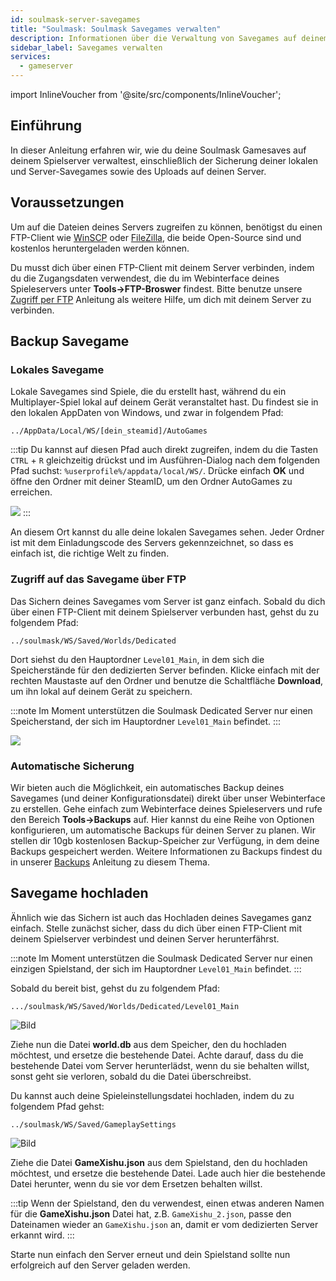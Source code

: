 ```yaml
---
id: soulmask-server-savegames
title: "Soulmask: Soulmask Savegames verwalten"
description: Informationen über die Verwaltung von Savegames auf deinem Soulmask-Server von ZAP-Hosting - ZAP-Hosting.com Dokumentation
sidebar_label: Savegames verwalten
services:
  - gameserver
---
```


import InlineVoucher from '@site/src/components/InlineVoucher';

## Einführung

In dieser Anleitung erfahren wir, wie du deine Soulmask Gamesaves auf deinem Spielserver verwaltest, einschließlich der Sicherung deiner lokalen und Server-Savegames sowie des Uploads auf deinen Server.

<InlineVoucher />

## Voraussetzungen

Um auf die Dateien deines Servers zugreifen zu können, benötigst du einen FTP-Client wie [WinSCP](https://winscp.net/eng/index.php) oder [FileZilla](https://filezilla-project.org/), die beide Open-Source sind und kostenlos heruntergeladen werden können.

Du musst dich über einen FTP-Client mit deinem Server verbinden, indem du die Zugangsdaten verwendest, die du im Webinterface deines Spieleservers unter **Tools->FTP-Broswer** findest. Bitte benutze unsere [Zugriff per FTP](gameserver-ftpaccess.md) Anleitung als weitere Hilfe, um dich mit deinem Server zu verbinden.


## Backup Savegame

### Lokales Savegame

Lokale Savegames sind Spiele, die du erstellt hast, während du ein Multiplayer-Spiel lokal auf deinem Gerät veranstaltet hast. Du findest sie in den lokalen AppDaten von Windows, und zwar in folgendem Pfad:
```
../AppData/Local/WS/[dein_steamid]/AutoGames
```

:::tip
Du kannst auf diesen Pfad auch direkt zugreifen, indem du die Tasten `CTRL` + `R` gleichzeitig drückst und im Ausführen-Dialog nach dem folgenden Pfad suchst: `%userprofile%/appdata/local/WS/`. Drücke einfach **OK** und öffne den Ordner mit deiner SteamID, um den Ordner AutoGames zu erreichen.

![](https://screensaver01.zap-hosting.com/index.php/s/FT4J9Jdi8d8LDxq/preview)
:::

An diesem Ort kannst du alle deine lokalen Savegames sehen. Jeder Ordner ist mit dem Einladungscode des Servers gekennzeichnet, so dass es einfach ist, die richtige Welt zu finden.

### Zugriff auf das Savegame über FTP

Das Sichern deines Savegames vom Server ist ganz einfach. Sobald du dich über einen FTP-Client mit deinem Spielserver verbunden hast, gehst du zu folgendem Pfad:
```
../soulmask/WS/Saved/Worlds/Dedicated
```

Dort siehst du den Hauptordner `Level01_Main`, in dem sich die Speicherstände für den dedizierten Server befinden. Klicke einfach mit der rechten Maustaste auf den Ordner und benutze die Schaltfläche **Download**, um ihn lokal auf deinem Gerät zu speichern.

:::note
Im Moment unterstützen die Soulmask Dedicated Server nur einen Speicherstand, der sich im Hauptordner `Level01_Main` befindet.
:::

![](https://screensaver01.zap-hosting.com/index.php/s/Ywna6zc3BkCK6ES/preview)

### Automatische Sicherung

Wir bieten auch die Möglichkeit, ein automatisches Backup deines Savegames (und deiner Konfigurationsdatei) direkt über unser Webinterface zu erstellen. Gehe einfach zum Webinterface deines Spieleservers und rufe den Bereich **Tools->Backups** auf. Hier kannst du eine Reihe von Optionen konfigurieren, um automatische Backups für deinen Server zu planen. Wir stellen dir 10gb kostenlosen Backup-Speicher zur Verfügung, in dem deine Backups gespeichert werden. Weitere Informationen zu Backups findest du in unserer [Backups](gameserver-backups.md) Anleitung zu diesem Thema.

## Savegame hochladen

Ähnlich wie das Sichern ist auch das Hochladen deines Savegames ganz einfach. Stelle zunächst sicher, dass du dich über einen FTP-Client mit deinem Spielserver verbindest und deinen Server herunterfährst.

:::note
Im Moment unterstützen die Soulmask Dedicated Server nur einen einzigen Spielstand, der sich im Hauptordner `Level01_Main` befindet.
:::

Sobald du bereit bist, gehst du zu folgendem Pfad:
```
.../soulmask/WS/Saved/Worlds/Dedicated/Level01_Main
```

![Bild](https://screensaver01.zap-hosting.com/index.php/s/iWKPKw5Grg4JgPi/preview)

Ziehe nun die Datei **world.db** aus dem Speicher, den du hochladen möchtest, und ersetze die bestehende Datei. Achte darauf, dass du die bestehende Datei vom Server herunterlädst, wenn du sie behalten willst, sonst geht sie verloren, sobald du die Datei überschreibst.

Du kannst auch deine Spieleinstellungsdatei hochladen, indem du zu folgendem Pfad gehst:
```
../soulmask/WS/Saved/GameplaySettings
```

![Bild](https://screensaver01.zap-hosting.com/index.php/s/yqXF9EaDCin5rzT/preview)

Ziehe die Datei **GameXishu.json** aus dem Spielstand, den du hochladen möchtest, und ersetze die bestehende Datei. Lade auch hier die bestehende Datei herunter, wenn du sie vor dem Ersetzen behalten willst.

:::tip
Wenn der Spielstand, den du verwendest, einen etwas anderen Namen für die **GameXishu.json** Datei hat, z.B. `GameXishu_2.json`, passe den Dateinamen wieder an `GameXishu.json` an, damit er vom dedizierten Server erkannt wird.
:::

Starte nun einfach den Server erneut und dein Spielstand sollte nun erfolgreich auf den Server geladen werden.